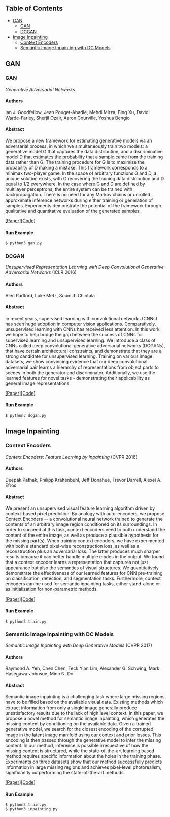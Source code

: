 
## Table of Contents

* [GAN](#gan)
    * [GAN](#gan)
    * [DCGAN](#dcgan)
* [Image Inpainting](#image-inpainting)
    * [Context Encoders](#context-encoders)
    * [Semantic Image Inpainting with DC Models ](#semantic-image-inpainting-with-dc-models)
    
## GAN

### GAN
_Generative Adversarial Networks_

#### Authors
Ian J. Goodfellow, Jean Pouget-Abadie, Mehdi Mirza, Bing Xu, David Warde-Farley, Sherjil Ozair, Aaron Courville, Yoshua Bengio

#### Abstract
We propose a new framework for estimating generative models via an adversarial process, in which we simultaneously train two models: a generative model G that captures the data distribution, and a discriminative model D that estimates the probability that a sample came from the training data rather than G. The training procedure for G is to maximize the probability of D making a mistake. This framework corresponds to a minimax two-player game. In the space of arbitrary functions G and D, a unique solution exists, with G recovering the training data distribution and D equal to 1/2 everywhere. In the case where G and D are defined by multilayer perceptrons, the entire system can be trained with backpropagation. There is no need for any Markov chains or unrolled approximate inference networks during either training or generation of samples. Experiments demonstrate the potential of the framework through qualitative and quantitative evaluation of the generated samples.

[[Paper]](https://arxiv.org/abs/1406.2661)[[Code]](https://github.com/gsolvit/Paper-PyTorch/blob/master/GAN/GAN/gan.py)

#### Run Example
```
$ python3 gan.py
```

### DCGAN
_Unsupervised Representation Learning with Deep Convolutional Generative Adversarial Networks_ (ICLR 2016)

#### Authors
Alec Radford, Luke Metz, Soumith Chintala

#### Abstract
In recent years, supervised learning with convolutional networks (CNNs) has seen huge adoption in computer vision applications. Comparatively, unsupervised learning with CNNs has received less attention. In this work we hope to help bridge the gap between the success of CNNs for supervised learning and unsupervised learning. We introduce a class of CNNs called deep convolutional generative adversarial networks (DCGANs), that have certain architectural constraints, and demonstrate that they are a strong candidate for unsupervised learning. Training on various image datasets, we show convincing evidence that our deep convolutional adversarial pair learns a hierarchy of representations from object parts to scenes in both the generator and discriminator. Additionally, we use the learned features for novel tasks - demonstrating their applicability as general image representations.

[[Paper]](https://arxiv.org/abs/1511.06434)[[Code]](https://github.com/gsolvit/Paper-PyTorch/blob/master/GAN/DCGAN/dcgan.py)

#### Run Example
```
$ python3 dcgan.py
```

## Image Inpainting

### Context Encoders
_Context Encoders: Feature Learning by Inpainting_ (CVPR 2016) 

#### Authors
Deepak Pathak, Philipp Krahenbuhl, Jeff Donahue, Trevor Darrell, Alexei A. Efros

#### Abstract
We present an unsupervised visual feature learning algorithm driven by context-based pixel prediction. By analogy with auto-encoders, we propose Context Encoders -- a convolutional neural network trained to generate the contents of an arbitrary image region conditioned on its surroundings. In order to succeed at this task, context encoders need to both understand the content of the entire image, as well as produce a plausible hypothesis for the missing part(s). When training context encoders, we have experimented with both a standard pixel-wise reconstruction loss, as well as a reconstruction plus an adversarial loss. The latter produces much sharper results because it can better handle multiple modes in the output. We found that a context encoder learns a representation that captures not just appearance but also the semantics of visual structures. We quantitatively demonstrate the effectiveness of our learned features for CNN pre-training on classification, detection, and segmentation tasks. Furthermore, context encoders can be used for semantic inpainting tasks, either stand-alone or as initialization for non-parametric methods.

[[Paper]](https://arxiv.org/abs/1604.07379)[[Code]](https://github.com/gsolvit/Paper-PyTorch/tree/master/Image-Inpainting/context-encoder)

#### Run Example
```
$ python3 train.py
```

### Semantic Image Inpainting with DC Models 
_Semantic Image Inpainting with Deep Generative Models_ (CVPR 2017)

#### Authors
Raymond A. Yeh, Chen Chen, Teck Yian Lim, Alexander G. Schwing, Mark Hasegawa-Johnson, Minh N. Do

#### Abstract
Semantic image inpainting is a challenging task where large missing regions have to be filled based on the available visual data. Existing methods which extract information from only a single image generally produce unsatisfactory results due to the lack of high level context. In this paper, we propose a novel method for semantic image inpainting, which generates the missing content by conditioning on the available data. Given a trained generative model, we search for the closest encoding of the corrupted image in the latent image manifold using our context and prior losses. This encoding is then passed through the generative model to infer the missing content. In our method, inference is possible irrespective of how the missing content is structured, while the state-of-the-art learning based method requires specific information about the holes in the training phase. Experiments on three datasets show that our method successfully predicts information in large missing regions and achieves pixel-level photorealism, significantly outperforming the state-of-the-art methods.

[[Paper]](https://arxiv.org/abs/1607.07539)[[Code]](https://github.com/gsolvit/Paper-PyTorch/tree/master/Image-Inpainting/Semantic-Inpainting-DC-Models)

#### Run Example
```
$ python3 train.py
$ python3 inpainting.py
```